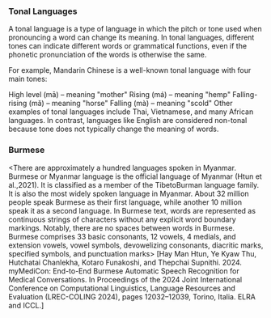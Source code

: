 ### Tonal Languages
A tonal language is a type of language in which the pitch or tone used when pronouncing a word can change its meaning. In tonal languages, different tones can indicate different words or grammatical functions, even if the phonetic pronunciation of the words is otherwise the same.

For example, Mandarin Chinese is a well-known tonal language with four main tones:

High level (mā) – meaning "mother"
Rising (má) – meaning "hemp"
Falling-rising (mǎ) – meaning "horse"
Falling (mà) – meaning "scold"
Other examples of tonal languages include Thai, Vietnamese, and many African languages. In contrast, languages like English are considered non-tonal because tone does not typically change the meaning of words.

### Burmese
<There are approximately a hundred languages spoken in Myanmar. Burmese or Myanmar language is the official language of Myanmar (Htun et al.,2021). It is classified as a member of the TibetoBurman language family. It is also the most widely
spoken language in Myanmar.
About 32 million people speak Burmese as their first language, while another 10 million speak it as a second language.
In Burmese text, words are represented as continuous strings of characters without any explicit word boundary markings. Notably, there are no spaces between words in Burmese. Burmese
comprises 33 basic consonants, 12 vowels, 4 medials, and extension vowels, vowel symbols, devowelizing consonants, diacritic marks, specified
symbols, and punctuation marks>  [Hay Man Htun, Ye Kyaw Thu, Hutchatai Chanlekha, Kotaro Funakoshi, and Thepchai Supnithi. 2024. myMediCon: End-to-End Burmese Automatic Speech Recognition for Medical Conversations. In Proceedings of the 2024 Joint International Conference on Computational Linguistics, Language Resources and Evaluation (LREC-COLING 2024), pages 12032–12039, Torino, Italia. ELRA and ICCL.]

